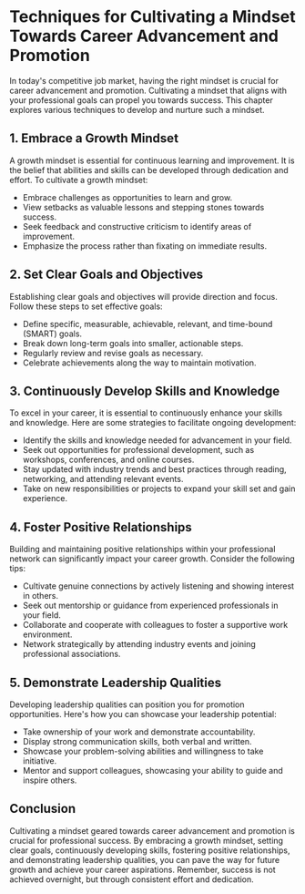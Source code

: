 Techniques for Cultivating a Mindset Towards Career Advancement and Promotion
=============================================================================



In today's competitive job market, having the right mindset is crucial for career advancement and promotion. Cultivating a mindset that aligns with your professional goals can propel you towards success. This chapter explores various techniques to develop and nurture such a mindset.

1\. Embrace a Growth Mindset
---------------------------

A growth mindset is essential for continuous learning and improvement. It is the belief that abilities and skills can be developed through dedication and effort. To cultivate a growth mindset:

* Embrace challenges as opportunities to learn and grow.
* View setbacks as valuable lessons and stepping stones towards success.
* Seek feedback and constructive criticism to identify areas of improvement.
* Emphasize the process rather than fixating on immediate results.

2\. Set Clear Goals and Objectives
---------------------------------

Establishing clear goals and objectives will provide direction and focus. Follow these steps to set effective goals:

* Define specific, measurable, achievable, relevant, and time-bound (SMART) goals.
* Break down long-term goals into smaller, actionable steps.
* Regularly review and revise goals as necessary.
* Celebrate achievements along the way to maintain motivation.

3\. Continuously Develop Skills and Knowledge
--------------------------------------------

To excel in your career, it is essential to continuously enhance your skills and knowledge. Here are some strategies to facilitate ongoing development:

* Identify the skills and knowledge needed for advancement in your field.
* Seek out opportunities for professional development, such as workshops, conferences, and online courses.
* Stay updated with industry trends and best practices through reading, networking, and attending relevant events.
* Take on new responsibilities or projects to expand your skill set and gain experience.

4\. Foster Positive Relationships
--------------------------------

Building and maintaining positive relationships within your professional network can significantly impact your career growth. Consider the following tips:

* Cultivate genuine connections by actively listening and showing interest in others.
* Seek out mentorship or guidance from experienced professionals in your field.
* Collaborate and cooperate with colleagues to foster a supportive work environment.
* Network strategically by attending industry events and joining professional associations.

5\. Demonstrate Leadership Qualities
-----------------------------------

Developing leadership qualities can position you for promotion opportunities. Here's how you can showcase your leadership potential:

* Take ownership of your work and demonstrate accountability.
* Display strong communication skills, both verbal and written.
* Showcase your problem-solving abilities and willingness to take initiative.
* Mentor and support colleagues, showcasing your ability to guide and inspire others.

Conclusion
----------

Cultivating a mindset geared towards career advancement and promotion is crucial for professional success. By embracing a growth mindset, setting clear goals, continuously developing skills, fostering positive relationships, and demonstrating leadership qualities, you can pave the way for future growth and achieve your career aspirations. Remember, success is not achieved overnight, but through consistent effort and dedication.

